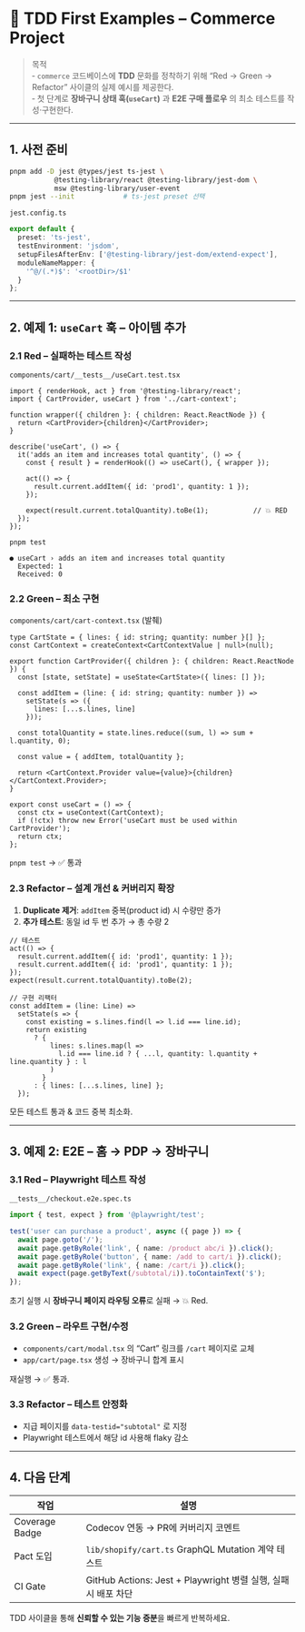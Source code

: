 # 🧪 TDD First Examples – Commerce Project

> 목적  
> ‑ `commerce` 코드베이스에 **TDD** 문화를 정착하기 위해 “Red → Green → Refactor” 사이클의 실제 예시를 제공한다.  
> ‑ 첫 단계로 **장바구니 상태 훅(`useCart`)** 과 **E2E 구매 플로우** 의 최소 테스트를 작성·구현한다.  

---

## 1. 사전 준비

```bash
pnpm add -D jest @types/jest ts-jest \
           @testing-library/react @testing-library/jest-dom \
           msw @testing-library/user-event
pnpm jest --init            # ts-jest preset 선택
```

`jest.config.ts`

```ts
export default {
  preset: 'ts-jest',
  testEnvironment: 'jsdom',
  setupFilesAfterEnv: ['@testing-library/jest-dom/extend-expect'],
  moduleNameMapper: {
    '^@/(.*)$': '<rootDir>/$1'
  }
};
```

---

## 2. 예제 1: `useCart` 훅 – 아이템 추가

### 2.1 Red – 실패하는 테스트 작성

`components/cart/__tests__/useCart.test.tsx`

```tsx
import { renderHook, act } from '@testing-library/react';
import { CartProvider, useCart } from '../cart-context';

function wrapper({ children }: { children: React.ReactNode }) {
  return <CartProvider>{children}</CartProvider>;
}

describe('useCart', () => {
  it('adds an item and increases total quantity', () => {
    const { result } = renderHook(() => useCart(), { wrapper });

    act(() => {
      result.current.addItem({ id: 'prod1', quantity: 1 });
    });

    expect(result.current.totalQuantity).toBe(1);           // 💥 RED
  });
});
```

`pnpm test`  
```
● useCart › adds an item and increases total quantity
  Expected: 1
  Received: 0
```

### 2.2 Green – 최소 구현

`components/cart/cart-context.tsx` (발췌)

```tsx
type CartState = { lines: { id: string; quantity: number }[] };
const CartContext = createContext<CartContextValue | null>(null);

export function CartProvider({ children }: { children: React.ReactNode }) {
  const [state, setState] = useState<CartState>({ lines: [] });

  const addItem = (line: { id: string; quantity: number }) =>
    setState(s => ({
      lines: [...s.lines, line]
    }));

  const totalQuantity = state.lines.reduce((sum, l) => sum + l.quantity, 0);

  const value = { addItem, totalQuantity };

  return <CartContext.Provider value={value}>{children}</CartContext.Provider>;
}

export const useCart = () => {
  const ctx = useContext(CartContext);
  if (!ctx) throw new Error('useCart must be used within CartProvider');
  return ctx;
};
```

`pnpm test` → ✅ 통과

### 2.3 Refactor – 설계 개선 & 커버리지 확장

1. **Duplicate 제거**: `addItem` 중복(product id) 시 수량만 증가
2. **추가 테스트**: 동일 id 두 번 추가 → 총 수량 2

```tsx
// 테스트
act(() => {
  result.current.addItem({ id: 'prod1', quantity: 1 });
  result.current.addItem({ id: 'prod1', quantity: 1 });
});
expect(result.current.totalQuantity).toBe(2);
```

```tsx
// 구현 리팩터
const addItem = (line: Line) =>
  setState(s => {
    const existing = s.lines.find(l => l.id === line.id);
    return existing
      ? {
          lines: s.lines.map(l =>
            l.id === line.id ? { ...l, quantity: l.quantity + line.quantity } : l
          )
        }
      : { lines: [...s.lines, line] };
  });
```

모든 테스트 통과 & 코드 중복 최소화.

---

## 3. 예제 2: E2E – 홈 → PDP → 장바구니

### 3.1 Red – Playwright 테스트 작성

`__tests__/checkout.e2e.spec.ts`

```ts
import { test, expect } from '@playwright/test';

test('user can purchase a product', async ({ page }) => {
  await page.goto('/');
  await page.getByRole('link', { name: /product abc/i }).click();
  await page.getByRole('button', { name: /add to cart/i }).click();
  await page.getByRole('link', { name: /cart/i }).click();
  await expect(page.getByText(/subtotal/i)).toContainText('$');
});
```

초기 실행 시 **장바구니 페이지 라우팅 오류**로 실패 → 💥 Red.

### 3.2 Green – 라우트 구현/수정

- `components/cart/modal.tsx` 의 “Cart” 링크를 `/cart` 페이지로 교체  
- `app/cart/page.tsx` 생성 → 장바구니 합계 표시  

재실행 → ✅ 통과.

### 3.3 Refactor – 테스트 안정화

- 지급 페이지를 `data-testid="subtotal"` 로 지정  
- Playwright 테스트에서 해당 id 사용해 flaky 감소  

---

## 4. 다음 단계

| 작업 | 설명 |
|------|------|
| Coverage Badge | Codecov 연동 → PR에 커버리지 코멘트 |
| Pact 도입 | `lib/shopify/cart.ts` GraphQL Mutation 계약 테스트 |
| CI Gate | GitHub Actions: Jest + Playwright 병렬 실행, 실패 시 배포 차단 |

TDD 사이클을 통해 **신뢰할 수 있는 기능 증분**을 빠르게 반복하세요.  
